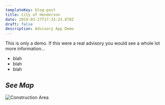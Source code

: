 ```yaml
---
templateKey: blog-post
title: City of Henderson
date: 2019-03-27T17:33:23.878Z
draft: false
description: Advisory App Demo
---
```

This is only a demo. If this were a real advisory you would see a whole lot more information...

* blah
* blah
* blah

## _**See Map**_

![](/img/pkglotconst.jpeg "Construction Area")
